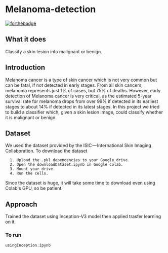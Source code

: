 # Melanoma-detection
[![forthebadge](https://forthebadge.com/images/badges/made-with-python.svg)](https://forthebadge.com)

## What it does
Classify a skin lesion into malignant or benign.

## Introduction
Melanoma cancer is a type of skin cancer which is not very common but can be fatal, if not detected in early stages. 
From all skin cancers, melanoma represents just 1% of cases, but 75% of deaths. However, early detection of Melanoma 
cancer is very critical, as the estimated 5-year survival rate for melanoma drops from over 99% if detected in its 
earliest stages to about 14% if detected in its latest stages. In this project we tried to build a classifier which, given a skin lesion image, could classify whether it is malignant or benign.

## Dataset
We used the dataset provided by the ISIC — International Skin Imaging Collaboration. To download the dataset
```
  1. Upload the .pkl dependencies to your Google drive.
  2. Open the downloadDataset.ipynb in Google Colab.
  3. Mount your drive.
  4. Run the cells.
```
Since the dataset is huge, it will take some time to download even using Colab's GPU, so be patient.

## Approach
Trained the dataset using Inception-V3 model then applied trasfer learning on it.

### To run
```
usingInception.ipynb
```

